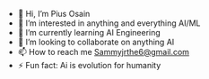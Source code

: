 - 👋 Hi, I’m Pius Osain
- 👀 I’m interested in anything and everything AI/ML
- 🌱 I’m currently learning AI Engineering
- 💞️ I’m looking to collaborate on anything AI
- 📫 How to reach me Sammyjrthe6@gmail.com
- ⚡ Fun fact: Ai is evolution for humanity

<!---
Sammyjrthe6/Sammyjrthe6 is a ✨ special ✨ repository because its `README.md` (this file) appears on your GitHub profile.
You can click the Preview link to take a look at your changes.
--->
